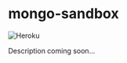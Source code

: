 # mongo-sandbox
![Heroku](https://heroku-badge.herokuapp.com/?app=mongosandbox)

Description coming soon...
